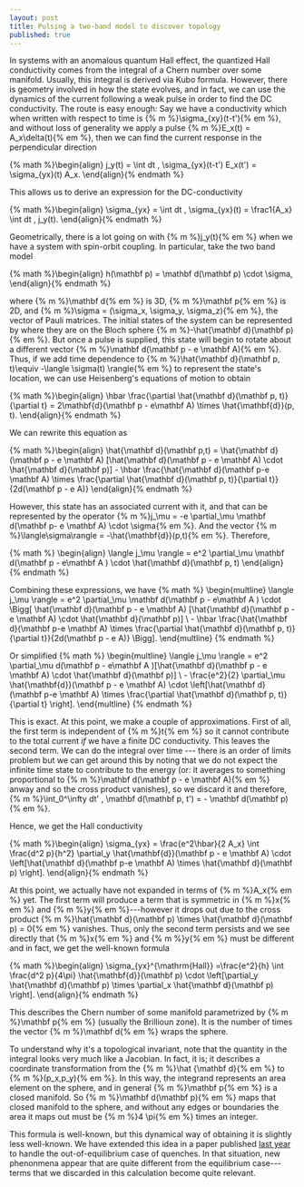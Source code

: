```yaml
---
layout: post
title: Pulsing a two-band model to discover topology
published: true
---
```


In systems with an anomalous quantum Hall effect, the quantized Hall conductivity comes from the integral of a Chern number over some manifold. Usually, this integral is derived via Kubo formula.
However, there is geometry involved in how the state evolves, and in fact, we can use the dynamics of the current following a weak pulse in order to find the DC conductivity. The route is easy enough: Say we have a conductivity which when written with respect to time is {% m %}\sigma_{xy}(t-t'){% em %}, and without loss of generality we apply a pulse {% m %}E_x(t) = A_x\delta(t){% em %}, then we can find the current response in the perpendicular direction
<!--more-->

{% math %}\begin{align} j_y(t) = \int dt \, \sigma_{yx}(t-t') E_x(t') = \sigma_{yx}(t) A_x. \end{align}{% endmath %}

This allows us to derive an expression for the DC-conductivity

{% math %}\begin{align} \sigma_{yx} = \int dt \, \sigma_{yx}(t) = \frac1{A_x} \int dt \, j_y(t). \end{align}{% endmath %}

Geometrically, there is a lot going on with {% m %}j_y(t){% em %} when we have a system with spin-orbit coupling. In particular, take the two band model

{% math %}\begin{align}
  h(\mathbf p) = \mathbf d(\mathbf p) \cdot \sigma,
\end{align}{% endmath %}

where {% m %}\mathbf d{% em %} is 3D, {% m %}\mathbf p{% em %} is 2D, and {% m %}\sigma = (\sigma_x, \sigma_y, \sigma_z){% em %}, the vector of Pauli matrices. The initial states of the system can be represented by where they are on the Bloch sphere {% m %}-\hat{\mathbf d}(\mathbf p){% em %}. But once a pulse is supplied, this state will begin to rotate about a different vector {% m %}\mathbf d(\mathbf p - e \mathbf A){% em %}. Thus, if we add time dependence to {% m %}\hat{\mathbf d}(\mathbf p, t)\equiv -\langle \sigma(t) \rangle{% em %} to represent the state's location, we can use Heisenberg's equations of motion to obtain

{% math %}\begin{align}
  \hbar \frac{\partial \hat{\mathbf d}(\mathbf p, t)}{\partial t} = 2\mathbf{d}(\mathbf p - e\mathbf A) \times \hat{\mathbf{d}}(p, t).
\end{align}{% endmath %}

We can rewrite this equation as

{% math %}\begin{align}
  \hat{\mathbf d}(\mathbf p,t) = \hat{\mathbf d}(\mathbf p - e \mathbf A) [\hat{\mathbf d}(\mathbf p - e \mathbf A) \cdot \hat{\mathbf d}(\mathbf p)] - \hbar \frac{\hat{\mathbf d}(\mathbf p-e \mathbf A) \times \frac{\partial \hat{\mathbf d}(\mathbf p, t)}{\partial t}}{2d(\mathbf p - e A)}
\end{align}{% endmath %}

However, this state has an associated current with it, and that can be represented by the operator {% m %}j_\mu = -e \partial_\mu \mathbf d(\mathbf p- e \mathbf A) \cdot \sigma{% em %}. And the vector {% m %}\langle\sigma\rangle = -\hat{\mathbf{d}}(p,t){% em %}. Therefore,

{% math %}
\begin{align}
  \langle j_\mu \rangle = e^2 \partial_\mu \mathbf d(\mathbf p - e\mathbf A ) \cdot \hat{\mathbf d}(\mathbf p, t)
\end{align}
{% endmath %}

Combining these expressions, we have
{% math %}
\begin{multline}
\langle j_\mu \rangle = e^2 \partial_\mu \mathbf d(\mathbf p - e\mathbf A ) \cdot \Bigg[ \hat{\mathbf d}(\mathbf p - e \mathbf A) [\hat{\mathbf d}(\mathbf p - e \mathbf A) \cdot \hat{\mathbf d}(\mathbf p)] \\ - \hbar \frac{\hat{\mathbf d}(\mathbf p-e \mathbf A) \times \frac{\partial \hat{\mathbf d}(\mathbf p, t)}{\partial t}}{2d(\mathbf p - e A)}  \Bigg].
\end{multline}
{% endmath %}

Or simplified
{% math %}
\begin{multline}
\langle j_\mu \rangle = e^2 \partial_\mu d(\mathbf p - e\mathbf A )[\hat{\mathbf d}(\mathbf p - e \mathbf A) \cdot \hat{\mathbf d}(\mathbf p)] \\ - \frac{e^2}{2}  \partial_\mu \hat{\mathbf{d}}(\mathbf p - e \mathbf A) \cdot \left[\hat{\mathbf d}(\mathbf p-e \mathbf A) \times \frac{\partial \hat{\mathbf d}(\mathbf p, t)}{\partial t} \right].
\end{multline}
{% endmath %}

This is exact. At this point, we make a couple of approximations. First of all, the first term is independent of {% m %}t{% em %} so it cannot contribute to the total current *if* we have a finite DC conductivity. This leaves the second term. We can do the integral over time --- there is an order of limits problem but we can get around this by noting that we do not expect the infinite time state to contribute to the energy (or: it averages to something proportional to {% m %}\mathbf d(\mathbf p - e \mathbf A){% em %} anway and so the cross product vanishes), so we discard it and therefore, {% m %}\int_0^\infty dt' \, \mathbf d(\mathbf p, t') = - \mathbf d(\mathbf p){% em %}.

Hence, we get the Hall conductivity

{% math %}\begin{align}
  \sigma_{yx} = \frac{e^2\hbar}{2 A_x} \int \frac{d^2 p}{h^2}  \partial_y \hat{\mathbf{d}}(\mathbf p - e \mathbf A) \cdot \left[\hat{\mathbf d}(\mathbf p-e \mathbf A) \times \hat{\mathbf d}(\mathbf p) \right].
\end{align}{% endmath %}

At this point, we actually have not expanded in terms of {% m %}A_x{% em %} yet. The first term will produce a term that is symmetric in {% m %}x{% em %} and {% m %}y{% em %}---however it drops out due to the cross product {% m %}\hat{\mathbf d}(\mathbf p) \times \hat{\mathbf d}(\mathbf p) = 0{% em %} vanishes. Thus, only the second term persists and we see directly that {% m %}x{% em %} and {% m %}y{% em %} must be different and in fact, we get the well-known formula

{% math %}\begin{align}
 \sigma_{yx}^{\mathrm{Hall}} =\frac{e^2}{h} \int \frac{d^2 p}{4\pi}  \hat{\mathbf{d}}(\mathbf p) \cdot \left[\partial_y \hat{\mathbf d}(\mathbf p) \times \partial_x  \hat{\mathbf d}(\mathbf p) \right].
\end{align}{% endmath %}

This describes the Chern number of some manifold parametrized by {% m %}\mathbf p{% em %} (usually the Brillioun zone). It is the number of times the vector {% m %}\mathbf d{% em %} wraps the sphere.

To understand why it's a topological invariant, note that the quantity in the integral looks very much like a Jacobian. In fact, it is; it describes a coordinate transformation from the {% m %}\hat {\mathbf d}{% em %} to {% m %}(p_x,p_y){% em %}.
In this way, the integrand represents an area element on the sphere, and in general {% m %}\mathbf p{% em %} is a closed manifold. So {% m %}\mathbf d(\mathbf p){% em %} maps that closed manifold to the sphere, and without any edges or boundaries the area it maps out must be {% m %}4 \pi{% em %} times an integer.

This formula is well-known, but this dynamical way of obtaining it is slightly less well-known. We have extended this idea in a paper published [last year][1] to handle the out-of-equilibrium case of quenches. In that situation, new phenonmena appear that are quite different from the equilibrium case---terms that we discarded in this calculation become quite relevant.

[1]:http://journals.aps.org/prl/abstract/10.1103/PhysRevLett.117.235302
